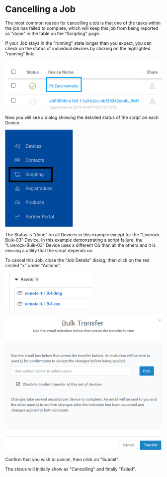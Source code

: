# Cancelling a Job

The most common reason for cancelling a job is that one of the tasks within the job has failed to complete, which will keep this job from being reported as "done" in the table on the "Scripting" page.

If your Job stays in the "running" state longer than you expect, you can check on the status of individual devices by clicking on the highlighted "running" link:

![](../../.gitbook/assets/image%20%28166%29.png)

Now you will see a dialog showing the detailed status of the script on each Device.

![](../../.gitbook/assets/image%20%28110%29.png)

The Status is "done" on all Devices in this example except for the "Liverock-Bulk-03" Device.  In this example demonstrating a script failure, the "Liverock-Bulk-03" Device uses a different OS than all the others and it is missing a utility that the script depends on.

To cancel this Job, close the "Job Details" dialog, then click on the red circled "x" under "Actions".

![](../../.gitbook/assets/image%20%2822%29.png)

![](../../.gitbook/assets/image%20%28291%29.png)

Confirm that you wish to cancel, then click on "Submit".

The status will initially show as "Cancelling" and finally "Failed".

